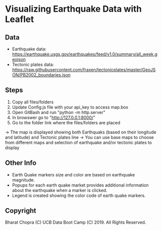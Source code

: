 # Visualizing Earthquake Data with Leaflet

## Data
- Earthquake data: https://earthquake.usgs.gov/earthquakes/feed/v1.0/summary/all_week.geojson
- Tectonic plates data: https://raw.githubusercontent.com/fraxen/tectonicplates/master/GeoJSON/PB2002_boundaries.json  

## Steps
1. Copy all files/folders 
2. Update Config.js file with your api_key to access map.box
3. Open GitBash and run "python -m http.server"
4. In browswer go to "http://127.0.0.1:8000/"
5. Go to the folder link where the files/folders are placed

-> The map is displayed showing both Earthquaks (based on their longitude and latitude) and Tectonic plates line
-> You can use base maps to choose from different maps and selection of earthquake and/or tectonic plates to display

## Other Info
- Earth Quake markers size and color are based on earthquake magnitude.
- Popups for each earth quake market provides additional information about the earthquake when a marker is clicked.
- Legend is created showing the color code of earth quake markers.

## Copyright
Bharat Chopra (C) UCB Data Boot Camp (C) 2019. All Rights Reserved.

